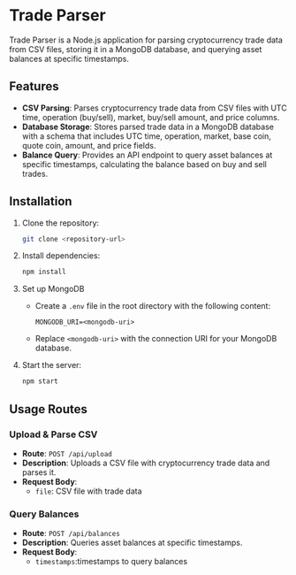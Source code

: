 # Trade Parser

Trade Parser is a Node.js application for parsing cryptocurrency trade data from CSV files, storing it in a MongoDB database, and querying asset balances at specific timestamps.

## Features

- **CSV Parsing**: Parses cryptocurrency trade data from CSV files with UTC time, operation (buy/sell), market, buy/sell amount, and price columns.
- **Database Storage**: Stores parsed trade data in a MongoDB database with a schema that includes UTC time, operation, market, base coin, quote coin, amount, and price fields.
- **Balance Query**: Provides an API endpoint to query asset balances at specific timestamps, calculating the balance based on buy and sell trades.

## Installation

1. Clone the repository:

   ```bash
   git clone <repository-url>
   ```
2. Install dependencies:
   
   ```bash
   npm install
   ```
3. Set up MongoDB

   - Create a `.env` file in the root directory with the following content:

     ```env
     MONGODB_URI=<mongodb-uri>
     ```
   - Replace `<mongodb-uri>` with the connection URI for your MongoDB database.
4. Start the server:

   ```bash
   npm start
   ```
## Usage Routes
### Upload & Parse CSV
- **Route**: `POST /api/upload`
- **Description**: Uploads a CSV file with cryptocurrency trade data and parses it.
- **Request Body**:
  - `file`: CSV file with trade data
### Query Balances
- **Route**: `POST /api/balances`
- **Description**: Queries asset balances at specific timestamps.
- **Request Body**:
  - `timestamps`:timestamps to query balances 